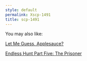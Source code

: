 ```yaml
---
style: default
permalink: Xscp-1491
title: scp-1491
---
```

You may also like:

[Let Me Guess, Applesauce?](http://scp-wiki.net/let-me-guess-applesauce)

[Endless Hunt Part Five: The Prisoner](http://scp-wiki.net/ofanendlesshunt-partfive-theprisoner)
